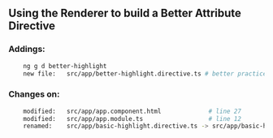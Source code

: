 ## Using the Renderer to build a Better Attribute Directive ##


### Addings: ###

```sh
    ng g d better-highlight
    new file:   src/app/better-highlight.directive.ts # better practice using Renderer2
```


### Changes on: ###
```sh
    modified:   src/app/app.component.html             # line 27
    modified:   src/app/app.module.ts                  # line 12
    renamed:    src/app/basic-highlight.directive.ts -> src/app/basic-highlight/basic-highlight.directive.ts
```


